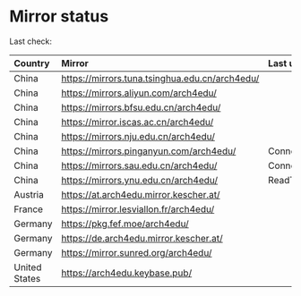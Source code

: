 <script src="./time.js"></script>
# Mirror status
Last check: <script type="text/javascript">localize(1674909231.6078277);</script>

|Country|Mirror|Last update|
|:------|:-----|:----------|
|China|https://mirrors.tuna.tsinghua.edu.cn/arch4edu/|<script type="text/javascript">localize(1674628514);</script>|
|China|https://mirrors.aliyun.com/arch4edu/|<script type="text/javascript">localize(1674628514);</script>|
|China|https://mirrors.bfsu.edu.cn/arch4edu/|<script type="text/javascript">localize(1674628514);</script>|
|China|https://mirror.iscas.ac.cn/arch4edu/|<script type="text/javascript">localize(1674628514);</script>|
|China|https://mirrors.nju.edu.cn/arch4edu/|<script type="text/javascript">localize(1674628514);</script>|
|China|https://mirrors.pinganyun.com/arch4edu/|ConnectionError|
|China|https://mirrors.sau.edu.cn/arch4edu/|ConnectionError|
|China|https://mirrors.ynu.edu.cn/arch4edu/|ReadTimeout|
|Austria|https://at.arch4edu.mirror.kescher.at/|<script type="text/javascript">localize(1674628514);</script>|
|France|https://mirror.lesviallon.fr/arch4edu/|<script type="text/javascript">localize(1674153500);</script>|
|Germany|https://pkg.fef.moe/arch4edu/|<script type="text/javascript">localize(1674628514);</script>|
|Germany|https://de.arch4edu.mirror.kescher.at/|<script type="text/javascript">localize(1674628514);</script>|
|Germany|https://mirror.sunred.org/arch4edu/|<script type="text/javascript">localize(1674628514);</script>|
|United States|https://arch4edu.keybase.pub/|<script type="text/javascript">localize(1674628514);</script>|

<script src="./tablefilter/tablefilter.js"></script>
<script src="./table.js"></script>